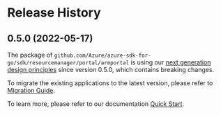 # Release History

## 0.5.0 (2022-05-17)

The package of `github.com/Azure/azure-sdk-for-go/sdk/resourcemanager/portal/armportal` is using our [next generation design principles](https://azure.github.io/azure-sdk/general_introduction.html) since version 0.5.0, which contains breaking changes.

To migrate the existing applications to the latest version, please refer to [Migration Guide](https://aka.ms/azsdk/go/mgmt/migration).

To learn more, please refer to our documentation [Quick Start](https://aka.ms/azsdk/go/mgmt).